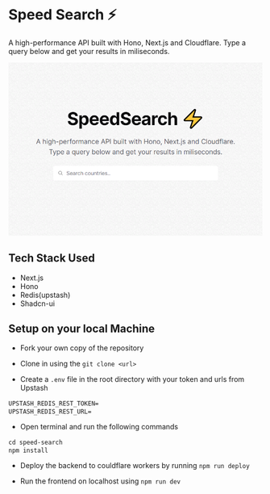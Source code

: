 # Speed Search ⚡

A high-performance API built with Hono, Next.js and Cloudflare.
Type a query below and get your results in miliseconds.

![speed-search](image.png)

## Tech Stack Used

- Next.js
- Hono
- Redis(upstash)
- Shadcn-ui

## Setup on your local Machine

- Fork your own copy of the repository
- Clone in using the `git clone <url>`

- Create a `.env` file in the root directory with your token and urls from Upstash

```
UPSTASH_REDIS_REST_TOKEN=
UPSTASH_REDIS_REST_URL=
```

- Open terminal and run the following commands

```
cd speed-search
npm install
```

- Deploy the backend to couldflare workers by running `npm run deploy`

- Run the frontend on localhost using `npm run dev`
